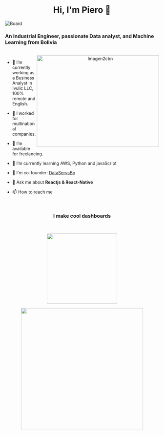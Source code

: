 <h1 align="center"> Hi, I'm Piero 👋 </h1>

![Board](https://github.com/PieroGP3009/PieroGP3009/assets/135992649/f8369a74-f2a1-4b22-9c6e-0db35935ae5d)
<br>

<h3> An Industrial Engineer, passionate Data analyst, and Machine Learning from Bolivia </h3>
<br>

<div align="center">
  <img align="right" src="https://github.com/PieroGP3009/PieroGP3009/assets/135992649/0ac6e330-8b2c-42ed-a15f-24d1e140a28f" alt="Imagen2cbn" width="400" height="300">
</div>


- 🔭 I’m currently working as a Business Analyst in Ivulic LLC, 100% remote and English.

- 🌱 I worked for multinational companies.

- 🤝 I’m available for freelancing.

- 🌱 I’m currently learning AWS, Python and javaScript

- 📝 I'm co-founder: <a href="https://www.dataservsbo.com/" target="_blank">DataServsBo</a>

- 💬 Ask me about **Reactjs & React-Native**

- 📫 How to reach me


<br>

<h3 align="center"> I make cool dashboards </h3>
<br>
<p align = "center">
    <a href= "https://app.powerbi.com/view?r=eyJrIjoiMWNhZjdmOTQtNGVjNS00MGI2LWJjNDYtZTcxNTQ0ZmQ3NjlkIiwidCI6IjcxZDFhMmFhLWVkZDktNGY4MS05OGZkLTM5ZmJhNWU5ZTE3NCIsImMiOjR9">
      <img src="https://github.com/PieroGP3009/PieroGP3009/assets/135992649/16b49309-acaa-4394-8c26-ce71d85bcac4" width="230">
    </a>
<p align = "center">
    <a href= "https://app.powerbi.com/view?r=eyJrIjoiY2IyMDIzMWUtNjlkMS00MTg4LWFjNDQtMzRjNmQ4OTVlMDM5IiwidCI6IjcxZDFhMmFhLWVkZDktNGY4MS05OGZkLTM5ZmJhNWU5ZTE3NCIsImMiOjR9">
        <img src="https://github.com/PieroGP3009/PieroGP3009/assets/135992649/617578ed-387c-483a-bd6b-f42ff8a895f0" width="400">
    </a>
</p>
<!--
**PieroGP3009/PieroGP3009** is a ✨ _special_ ✨ repository because its `README.md` (this file) appears on your GitHub profile.

Here are some ideas to get you started:

- 🔭 I’m currently working on ...
- 🌱 I’m currently learning ...
- 👯 I’m looking to collaborate on ...
- 🤔 I’m looking for help with ...
- 💬 Ask me about ...
- 📫 How to reach me: ...
- 😄 Pronouns: ...
- ⚡ Fun fact: ...
-->
